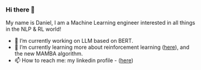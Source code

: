 ### Hi there 👋
My name is Daniel, I am a Machine Learning engineer interested in all things in the NLP & RL world!

- 🔭 I’m currently working on LLM based on BERT.
- 🌱 I’m currently learning more about reinforcement learning ([here](https://github.com/danlagos/atari-games-q-network.git)), and the new MAMBA algorithm.
- 📫 How to reach me: my linkedin profile - ([here](https://www.linkedin.com/in/d-lagos/))

<!--
**danlagos/danlagos** is a ✨ _special_ ✨ repository because its `README.md` (this file) appears on your GitHub profile.

Here are some ideas to get you started:
- 🤔 I’m looking for help with ...
- 💬 Ask me about ...
- 👯 I’m looking to collaborate on ...
- 😄 Pronouns: He/Him
- ⚡ Fun fact: ...

I need to somehow get someone a good repo that shows an NLP algorithm

-->
